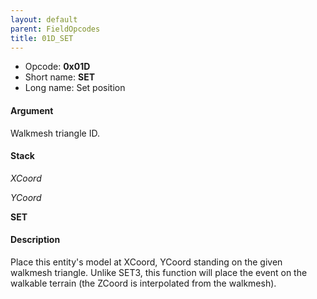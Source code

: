 ```yaml
---
layout: default
parent: FieldOpcodes
title: 01D_SET
---
```


-   Opcode: **0x01D**
-   Short name: **SET**
-   Long name: Set position

#### Argument

Walkmesh triangle ID.

#### Stack

  
*XCoord*

*YCoord*

**SET**

#### Description

Place this entity's model at XCoord, YCoord standing on the given walkmesh triangle. Unlike SET3, this function will place the event on the walkable terrain (the ZCoord is interpolated from the walkmesh).

